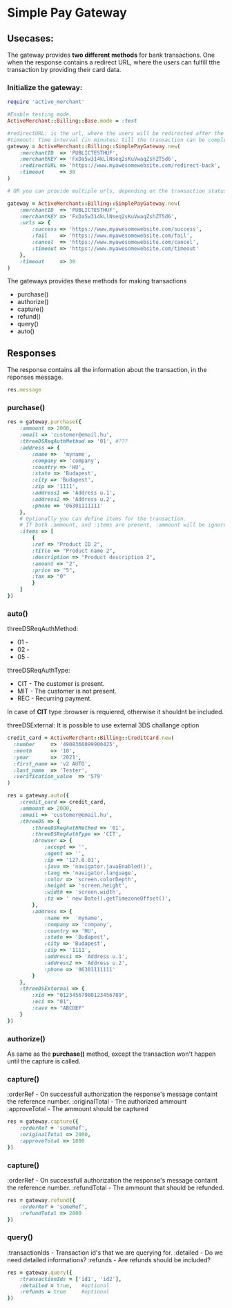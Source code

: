 # Simple Pay Gateway

## Usecases:

The gateway provides **two different methods** for bank transactions. One when the response contains a redirect URL, where the users can fulfill tthe transaction by providing their card data.

### Initialize the gateway:

```ruby
require 'active_merchant'

#Enable testing mode.
ActiveMerchant::Billing::Base.mode = :test 

#redirectURL: is the url, where the users will be redirected after the transactions
#timeout: Time interval (in minutes) till the transaction can be completed.
gateway = ActiveMerchant::Billing::SimplePayGateway.new(
    :merchantID  => 'PUBLICTESTHUF',
    :merchantKEY => 'FxDa5w314kLlNseq2sKuVwaqZshZT5d6',
    :redirectURL => 'https://www.myawesomewebsite.com/redirect-back',
    :timeout     => 30
)

# OR you can provide multiple urls, depending on the transaction status

gateway = ActiveMerchant::Billing::SimplePayGateway.new(
    :merchantID  => 'PUBLICTESTHUF',
    :merchantKEY => 'FxDa5w314kLlNseq2sKuVwaqZshZT5d6',
    :urls => {
        :success => 'https://www.myawesomewebsite.com/success',
        :fail    => 'https://www.myawesomewebsite.com/fail',
        :cancel  => 'https://www.myawesomewebsite.com/cancel',
        :timeout => 'https://www.myawesomewebsite.com/timeout'
    },
    :timeout     => 30
)
```

The gateways provides these methods for making transactions
    
* purchase()
* authorize()
* capture()
* refund()
* query()
* auto()

## Responses

The response contains all the information about the transaction, in the reponses message.
```ruby
res.message
```

### **purchase()**

```ruby
res = gateway.purchase({
    :ammount => 2000,
    :email => 'customer@email.hu',
    :threeDSReqAuthMethod => '01', #???
    :address => {
        :name =>  'myname',
        :company => 'company',
        :country => 'HU',
        :state => 'Budapest',
        :city => 'Budapest',
        :zip => '1111',
        :address1 => 'Address u.1',
        :address2 => 'Address u.2',
        :phone => '06301111111'
    },
    # Optionally you can define items for the transaction.
    # If both :ammount, and :items are present, :ammount will be ignored.
    :items => [
        {
        :ref => "Product ID 2",
        :title => "Product name 2",
        :description => "Product description 2",
        :amount => "2",
        :price => "5",
        :tax => "0"
        }
    ]
})
```

### **auto()**

threeDSReqAuthMethod: 
* 01 - 
* 02 - 
* 05 - 

threeDSReqAuthType: 
* CIT - The customer is present.
* MIT - The customer is not present.
* REC - Recurring payment.

In case of **CIT** type :browser is requiered, otherwise it shouldnt be included.

threeDSExternal:
It is possible to use external 3DS challange option

```ruby
credit_card = ActiveMerchant::Billing::CreditCard.new(
  :number     => '4908366099900425',
  :month      => '10',
  :year       => '2021',
  :first_name => 'v2 AUTO',
  :last_name  => 'Tester',
  :verification_value  => '579'
)

res = gateway.auto({
    :credit_card => credit_card,
    :ammount => 2000,
    :email => 'customer@email.hu',
    :threeDS => {
        :threeDSReqAuthMethod => '01', 
        :threeDSReqAuthType => 'CIT',
        :browser => {
            :accept => '',
            :agent => '',
            :ip => '127.0.01',
            :java => 'navigator.javaEnabled()',
            :lang => 'navigator.language',
            :color => 'screen.colorDepth',
            :height => 'screen.height',
            :width => 'screen.width',
            :tz => ' new Date().getTimezoneOffset()',
        },
        :address => {
            :name =>  'myname',
            :company => 'company',
            :country => 'HU',
            :state => 'Budapest',
            :city => 'Budapest',
            :zip => '1111',
            :address1 => 'Address u.1',
            :address2 => 'Address u.2',
            :phone => '06301111111'
        }
    },
    :threeDSExternal => {
        :xid => "01234567980123456789",
        :eci => "01",
        :cavv => "ABCDEF"
    }
})
```

### **authorize()**

As same as the **purchase()** method, except the transaction won't happen until the capture is called.

### **capture()**

:orderRef - On successfull authorization the response's message containt the reference number.
:originalTotal - The authorized ammount
:approveTotal - The ammount should be captured

```ruby
res = gateway.capture({
    :orderRef = 'someRef',
    :originalTotal => 2000,
    :approveTotal => 1800
})
```

### **capture()**

:orderRef - On successfull authorization the response's message containt the reference number.
:refundTotal - The ammount that should be refunded.

```ruby
res = gateway.refund({
    :orderRef = 'someRef',
    :refundTotal => 2000
})
```

### **query()**

:transactionIds - Transaction id's that we are querying for.
:detailed - Do we need detailed informations?
:refunds - Are refunds should be included?

```ruby
res = gateway.query({
    :transactionIds = ['id1', 'id2'],
    :detailed = true,   #optional
    :refunds = true     #optional
})
```